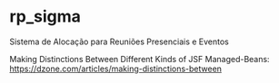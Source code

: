 # rp_sigma
Sistema de Alocação para Reuniões Presenciais e Eventos

Making Distinctions Between Different Kinds of JSF Managed-Beans: https://dzone.com/articles/making-distinctions-between


